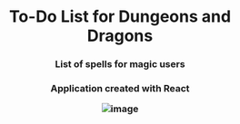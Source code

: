 

<h1 align="center"> To-Do List for Dungeons and Dragons</h1>
<h3 align="center">List of spells for magic users<h3 align="center"> 
<p align="center">Application created with React</p>


![image](https://user-images.githubusercontent.com/116003329/217213264-133d097b-1f28-4597-b88c-24844d702c30.png)

